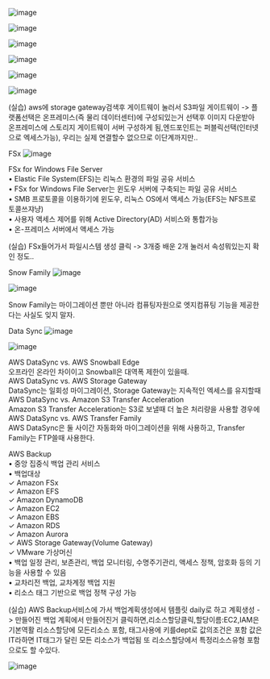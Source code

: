![image](https://user-images.githubusercontent.com/67897827/181593064-aee291c7-ff0f-4c22-a7ea-6afecf0fee74.png)

![image](https://user-images.githubusercontent.com/67897827/181593610-44995e49-25f3-4e63-852a-95bf4d241c58.png)

![image](https://user-images.githubusercontent.com/67897827/181593868-1e8cf666-b8d5-472e-a239-ef08f484e3f5.png)

![image](https://user-images.githubusercontent.com/67897827/181594243-d9f81063-1a66-4a89-a474-52c426a5c777.png)

![image](https://user-images.githubusercontent.com/67897827/181594705-5c04ac83-bb48-41ec-84db-aab0bcf8d86b.png)

![image](https://user-images.githubusercontent.com/67897827/181594895-bff20361-4e55-448d-88aa-c298fd7ac32f.png)

(실습)
aws에 storage gateway검색후 게이트웨이 눌러서 S3파일 게이트웨이 -> 플랫폼선택은 온프레미스(즉 물리 데이터센터)에 구성되있는거 선택후 이미지 다운받아 온프레미스에 
스토리지 게이트웨이 서버 구성하게 됨,엔드포인트는 퍼블릭선택(인터넷으로 엑세스가능), 우리는 실제 연결할수 없으므로 이단계까지만..

FSx
![image](https://user-images.githubusercontent.com/67897827/181595918-a21ad303-f83f-4dee-b6d9-b9fe76b2a3b4.png)

FSx for Windows File Server  
• Elastic File System(EFS)는 리눅스 환경의 파일 공유 서비스  
• FSx for Windows File Server는 윈도우 서버에 구축되는 파일 공유 서비스  
• SMB 프로토콜을 이용하기에 윈도우, 리눅스 OS에서 액세스 가능(EFS는 NFS프로토콜쓰쟈냥)  
• 사용자 액세스 제어를 위해 Active Directory(AD) 서비스와 통합가능  
• 온-프레미스 서버에서 액세스 가능  

(실습)
FSx들어가서 파일시스템 생성 클릭 -> 3개중 배운 2개 눌러서 속성뭐있는지 확인 정도..

Snow Family
![image](https://user-images.githubusercontent.com/67897827/181598153-ef7fa0d3-c7b6-4825-9bb0-7f6f87517022.png)

![image](https://user-images.githubusercontent.com/67897827/181598679-ffc3c623-c642-40e3-860b-62f5ab3be472.png)

Snow Family는 마이그레이션 뿐만 아니라 컴퓨팅자원으로 엣지컴퓨팅 기능을 제공한다는 사실도 잊지 말자.

Data Sync
![image](https://user-images.githubusercontent.com/67897827/181600598-49d2a722-2949-43e9-8a67-f58ba4e1b670.png)


![image](https://user-images.githubusercontent.com/67897827/181602164-72568ee3-8567-449f-89b8-ced0f6483ded.png)

AWS DataSync vs. AWS Snowball Edge  
오프라인 온라인 차이이고 Snowball은 대역폭 제한이 있을때.  
AWS DataSync vs. AWS Storage Gateway  
DataSync는 일회성 마이그레이션, Storage Gateway는 지속적인 엑세스를 유지할때  
AWS DataSync vs. Amazon S3 Transfer Acceleration  
Amazon S3 Transfer Acceleration는 S3로 보낼때 더 높은 처리량을 사용할 경우에  
AWS DataSync vs. AWS Transfer Family  
AWS DataSync은 둘 사이간 자동화와 마이그레이션을 위해 사용하고, Transfer Family는 FTP쓸때 사용한다.


AWS Backup  
• 중앙 집중식 백업 관리 서비스  
• 백업대상  
✓ Amazon FSx  
✓ Amazon EFS  
✓ Amazon DynamoDB  
✓ Amazon EC2  
✓ Amazon EBS  
✓ Amazon RDS  
✓ Amazon Aurora  
✓ AWS Storage Gateway(Volume Gateway)  
✓ VMware 가상머신  
• 백업 일정 관리, 보존관리, 백업 모니터링, 수명주기관리, 액세스 정책, 암호화 등의 기능을 사용할 수 있음  
• 교차리전 백업, 교차계정 백업 지원  
• 리소스 태그 기반으로 백업 정책 구성 가능  

(실습)
AWS Backup서비스에 가서 백업계획생성에서 템플릿 daily로 하고 계획생성 -> 만들어진 백업 계획에서 만들어진거 클릭하면,리소스할당클릭,할당이름:EC2,IAM은 기본역활
리소스할당에 모든리소스 포함, 태그사용에 키를dept로 값의조건은 포함 값은 IT라하면 IT태그가 달린 모든 리소스가 백업됨 또 리소스할당에서 특정리소스유형 포함으로도 할 수있다.

![image](https://user-images.githubusercontent.com/67897827/181698006-9ac66829-37a7-4128-9707-b54c2397969f.png)



